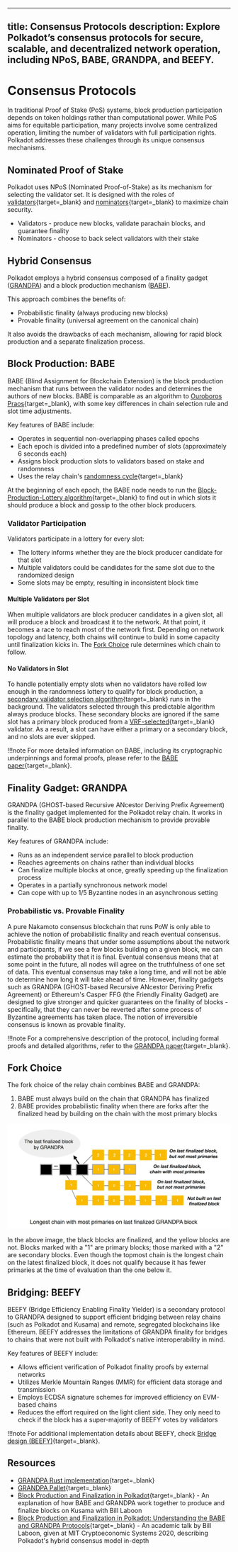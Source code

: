 <!--TODO: delete this page => info now @ 
/polkadot-protocol/architecture/polkadot-chain/pos-consensus.md-->
---
title: Consensus Protocols
description: Explore Polkadot’s consensus protocols for secure, scalable, and decentralized network operation, including NPoS, BABE, GRANDPA, and BEEFY.
---

# Consensus Protocols

In traditional Proof of Stake (PoS) systems, block production participation depends on token holdings rather than computational power. While PoS aims for equitable participation, many projects involve some centralized operation, limiting the number of validators with full participation rights. Polkadot addresses these challenges through its unique consensus mechanisms.

## Nominated Proof of Stake

Polkadot uses NPoS (Nominated Proof-of-Stake) as its mechanism for selecting the validator set. It is designed with the roles of [validators](https://wiki.polkadot.network/docs/learn-validator){target=\_blank} and [nominators](https://wiki.polkadot.network/docs/learn-nominator){target=\_blank} to maximize chain security.

- Validators - produce new blocks, validate parachain blocks, and guarantee finality
- Nominators - choose to back select validators with their stake

## Hybrid Consensus

Polkadot employs a hybrid consensus composed of a finality gadget ([GRANDPA](#finality-gadget-grandpa)) and a block production mechanism ([BABE](#block-production-babe)).

This approach combines the benefits of:

- Probabilistic finality (always producing new blocks)
- Provable finality (universal agreement on the canonical chain)

It also avoids the drawbacks of each mechanism, allowing for rapid block production and a separate finalization process.

## Block Production: BABE

BABE (Blind Assignment for Blockchain Extension) is the block production mechanism that runs between the validator nodes and determines the authors of new blocks. BABE is comparable as an algorithm to [Ouroboros Praos](https://eprint.iacr.org/2017/573.pdf){target=\_blank}, with some key differences in chain selection rule and slot time adjustments.

Key features of BABE include:

- Operates in sequential non-overlapping phases called epochs
- Each epoch is divided into a predefined number of slots (approximately 6 seconds each)
- Assigns block production slots to validators based on stake and randomness
- Uses the relay chain's [randomness cycle](https://wiki.polkadot.network/docs/learn-cryptography#randomness){target=\_blank}

At the beginning of each epoch, the BABE node needs to run the [Block-Production-Lottery algorithm](https://spec.polkadot.network/sect-block-production#algo-block-production-lottery){target=\_blank} to find out in which slots it should produce a block and gossip to the other block producers.

### Validator Participation

Validators participate in a lottery for every slot:

- The lottery informs whether they are the block producer candidate for that slot
- Multiple validators could be candidates for the same slot due to the randomized design
- Some slots may be empty, resulting in inconsistent block time

#### Multiple Validators per Slot

When multiple validators are block producer candidates in a given slot, all will produce a block and broadcast it to the network. At that point, it becomes a race to reach most of the network first. Depending on network topology and latency, both chains will continue to build in some capacity until finalization kicks in. The [Fork Choice](#fork-choice) rule determines which chain to follow.

#### No Validators in Slot

To handle potentially empty slots when no validators have rolled low enough in the randomness lottery to qualify for block production, a [secondary validator selection algorithm](https://spec.polkadot.network/sect-block-production#defn-babe-secondary-slots){target=\_blank} runs in the background. The validators selected through this predictable algorithm always produce blocks. These secondary blocks are ignored if the same slot has a primary block produced from a [VRF-selected](https://wiki.polkadot.network/docs/learn-cryptography#vrf){target=\_blank} validator. As a result, a slot can have either a primary or a secondary block, and no slots are ever skipped.

!!!note
    For more detailed information on BABE, including its cryptographic underpinnings and formal proofs, please refer to the [BABE paper](https://research.web3.foundation/Polkadot/protocols/block-production/Babe){target=\_blank}.

## Finality Gadget: GRANDPA

GRANDPA (GHOST-based Recursive ANcestor Deriving Prefix Agreement) is the finality gadget implemented for the Polkadot relay chain. It works in parallel to the BABE block production mechanism to provide provable finality.

Key features of GRANDPA include:

- Runs as an independent service parallel to block production
- Reaches agreements on chains rather than individual blocks
- Can finalize multiple blocks at once, greatly speeding up the finalization process
- Operates in a partially synchronous network model
- Can cope with up to 1/5 Byzantine nodes in an asynchronous setting

### Probabilistic vs. Provable Finality

A pure Nakamoto consensus blockchain that runs PoW is only able to achieve the notion of probabilistic finality and reach eventual consensus. Probabilistic finality means that under some assumptions about the network and participants, if we see a few blocks building on a given block, we can estimate the probability that it is final. Eventual consensus means that at some point in the future, all nodes will agree on the truthfulness of one set of data. This eventual consensus may take a long time, and will not be able to determine how long it will take ahead of time. However, finality gadgets such as GRANDPA (GHOST-based Recursive ANcestor Deriving Prefix Agreement) or Ethereum's Casper FFG (the Friendly Finality Gadget) are designed to give stronger and quicker guarantees on the finality of blocks - specifically, that they can never be reverted after some process of Byzantine agreements has taken place. The notion of irreversible consensus is known as provable finality.

!!!note
    For a comprehensive description of the protocol, including formal proofs and detailed algorithms, refer to the [GRANDPA paper](https://github.com/w3f/consensus/blob/master/pdf/grandpa.pdf){target=\_blank}.

## Fork Choice

The fork choice of the relay chain combines BABE and GRANDPA:

1. BABE must always build on the chain that GRANDPA has finalized
2. BABE provides probabilistic finality when there are forks after the finalized head by building on the chain with the most primary blocks

![](/images/polkadot-protocol/polkadot-operations/consensus-protocols/consensus-protocols-1.webp)

In the above image, the black blocks are finalized, and the yellow blocks are not. Blocks marked with a "1" are primary blocks; those marked with a "2" are secondary blocks. Even though the topmost chain is the longest chain on the latest finalized block, it does not qualify because it has fewer primaries at the time of evaluation than the one below it.

## Bridging: BEEFY

BEEFY (Bridge Efficiency Enabling Finality Yielder) is a secondary protocol to GRANDPA designed to support efficient bridging between relay chains (such as Polkadot and Kusama) and remote, segregated blockchains like Ethereum. BEEFY addresses the limitations of GRANDPA finality for bridges to chains that were not built with Polkadot's native interoperability in mind.

Key features of BEEFY include:

- Allows efficient verification of Polkadot finality proofs by external networks
- Utilizes Merkle Mountain Ranges (MMR) for efficient data storage and transmission
- Employs ECDSA signature schemes for improved efficiency on EVM-based chains
- Reduces the effort required on the light client side. They only need to check if the block has a super-majority of BEEFY votes by validators

!!!note
    For additional implementation details about BEEFY, check [Bridge design (BEEFY)](https://spec.polkadot.network/sect-finality#sect-grandpa-beefy){target=\_blank}.

## Resources

- [GRANDPA Rust implementation](https://github.com/paritytech/finality-grandpa){target=\_blank}
- [GRANDPA Pallet](https://github.com/paritytech/polkadot-sdk/blob/master/substrate/frame/grandpa/src/lib.rs){target=\_blank}
- [Block Production and Finalization in Polkadot](https://www.crowdcast.io/e/polkadot-block-production){target=\_blank} - An explanation of how BABE and GRANDPA work together to produce and finalize blocks on Kusama with Bill Laboon
- [Block Production and Finalization in Polkadot: Understanding the BABE and GRANDPA Protocols](https://www.youtube.com/watch?v=1CuTSluL7v4&t=4s){target=\_blank} - An academic talk by Bill Laboon, given at MIT Cryptoeconomic Systems 2020, describing Polkadot's hybrid consensus model in-depth
